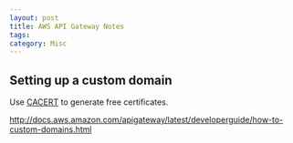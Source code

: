 ```yaml
---
layout: post
title: AWS API Gateway Notes
tags: 
category: Misc
---
```


## Setting up a custom domain

Use [CACERT](http://www.cacert.org/) to generate free certificates.

http://docs.aws.amazon.com/apigateway/latest/developerguide/how-to-custom-domains.html

